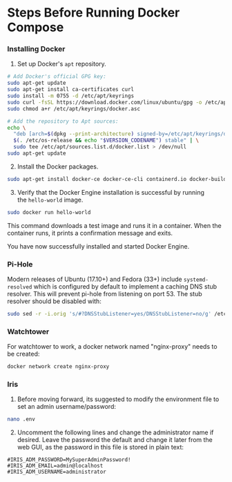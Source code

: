 # Steps Before Running Docker Compose
### Installing Docker
1. Set up Docker's `apt` repository.
```bash
# Add Docker's official GPG key:
sudo apt-get update
sudo apt-get install ca-certificates curl
sudo install -m 0755 -d /etc/apt/keyrings
sudo curl -fsSL https://download.docker.com/linux/ubuntu/gpg -o /etc/apt/keyrings/docker.asc
sudo chmod a+r /etc/apt/keyrings/docker.asc

# Add the repository to Apt sources:
echo \
  "deb [arch=$(dpkg --print-architecture) signed-by=/etc/apt/keyrings/docker.asc] https://download.docker.com/linux/ubuntu \
  $(. /etc/os-release && echo "$VERSION_CODENAME") stable" | \
  sudo tee /etc/apt/sources.list.d/docker.list > /dev/null
sudo apt-get update
```
2. Install the Docker packages.
```bash
sudo apt-get install docker-ce docker-ce-cli containerd.io docker-buildx-plugin docker-compose-plugin
```
3. Verify that the Docker Engine installation is successful by running the `hello-world` image.
```bash
sudo docker run hello-world
```
This command downloads a test image and runs it in a container. When the container runs, it prints a confirmation message and exits.    

You have now successfully installed and started Docker Engine.
### Pi-Hole
Modern releases of Ubuntu (17.10+) and Fedora (33+) include `systemd-resolved` which is configured by default to implement a caching DNS stub resolver. This will prevent pi-hole from listening on port 53. The stub resolver should be disabled with: 
```bash
sudo sed -r -i.orig 's/#?DNSStubListener=yes/DNSStubListener=no/g' /etc/systemd/resolved.conf
```
### Watchtower
For watchtower to work, a docker network named "nginx-proxy" needs to be created:
```bash
docker network create nginx-proxy
```

### Iris
1. Before moving forward, its suggested to modify the environment file to set an admin username/password:
```bash
nano .env
```
2. Uncomment the following lines and change the administrator name if desired. Leave the password the default and change it later from the web GUI, as the password in this file is stored in plain text:
```
#IRIS_ADM_PASSWORD=MySuperAdminPassword!
#IRIS_ADM_EMAIL=admin@localhost
#IRIS_ADM_USERNAME=administrator
```
